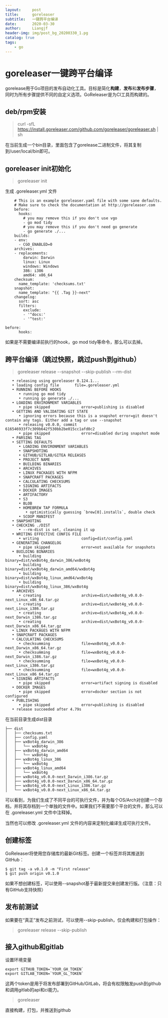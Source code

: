 ```yaml
---
layout:     post                  
title:      goreleaser
subtitle:   一键跨平台编译
date:       2020-03-30
author:     Liangjf
header-img: img/post_bg_20200330_1.pg
catalog: true                      
tags:                       
    - go
---
```


# goreleaser一键跨平台编译

gorelease用于Go项目的发布自动化工具。目标是简化**构建**，**发布**和**发布步骤**，同时为所有步骤提供不同的自定义选项。GoReleaser是为CI工具而构建的。

## deb/rpm安装

> curl -sfL https://install.goreleaser.com/github.com/goreleaser/goreleaser.sh | sh

在当前生成一个bin目录，里面包含了gorelease二进制文件，将其复制到/user/local/bin即可。

## goreleaser init初始化
> goreleaser init

生成 .goreleaser.yml 文件

	    # This is an example goreleaser.yaml file with some sane defaults.
	    # Make sure to check the documentation at http://goreleaser.com
	    before:
	      hooks:
	        # you may remove this if you don't use vgo
	        - go mod tidy
	        # you may remove this if you don't need go generate
	        - go generate ./...
	    builds:
	    - env:
	      - CGO_ENABLED=0
	    archives:
	    - replacements:
	        darwin: Darwin
	        linux: Linux
	        windows: Windows
	        386: i386
	        amd64: x86_64
	    checksum:
	      name_template: 'checksums.txt'
	    snapshot:
	      name_template: "{{ .Tag }}-next"
	    changelog:
	      sort: asc
	      filters:
	        exclude:
	        - '^docs:'
	        - '^test:'
	
	before:
	      hooks:
      
如果是不需要编译前执行的hook，go mod tidy等命令，那么可以去掉。
      
## 跨平台编译（跳过快照，跳过push到github）
> goreleaser release --snapshot --skip-publish --rm-dist

       • releasing using goreleaser 0.124.1...
       • loading config file       file=.goreleaser.yml
       • RUNNING BEFORE HOOKS
          • running go mod tidy
          • running go generate ./...
       • LOADING ENVIRONMENT VARIABLES
          • pipe skipped              error=publishing is disabled
       • GETTING AND VALIDATING GIT STATE
          • ignoring errors because this is a snapshot error=git doesn't contain any tags. Either add a tag or use --snapshot
          • releasing v0.0.0, commit 616546933f7c309b642f530bb2be015cc1afd0c2
          • pipe skipped              error=disabled during snapshot mode
       • PARSING TAG      
       • SETTING DEFAULTS 
          • LOADING ENVIRONMENT VARIABLES
          • SNAPSHOTING      
          • GITHUB/GITLAB/GITEA RELEASES
          • PROJECT NAME     
          • BUILDING BINARIES
          • ARCHIVES         
          • LINUX PACKAGES WITH NFPM
          • SNAPCRAFT PACKAGES
          • CALCULATING CHECKSUMS
          • SIGNING ARTIFACTS
          • DOCKER IMAGES    
          • ARTIFACTORY      
          • S3               
          • BLOB             
          • HOMEBREW TAP FORMULA
             • optimistically guessing `brew[0].installs`, double check
          • SCOOP MANIFEST   
       • SNAPSHOTING      
       • CHECKING ./DIST  
          • --rm-dist is set, cleaning it up
       • WRITING EFFECTIVE CONFIG FILE
          • writing                   config=dist/config.yaml
       • GENERATING CHANGELOG
          • pipe skipped              error=not available for snapshots
       • BUILDING BINARIES
          • building                  binary=dist/wxBot4g_darwin_386/wxBot4g
          • building                  binary=dist/wxBot4g_darwin_amd64/wxBot4g
          • building                  binary=dist/wxBot4g_linux_amd64/wxBot4g
          • building                  binary=dist/wxBot4g_linux_386/wxBot4g
       • ARCHIVES         
          • creating                  archive=dist/wxBot4g_v0.0.0-next_Linux_x86_64.tar.gz
          • creating                  archive=dist/wxBot4g_v0.0.0-next_Linux_i386.tar.gz
          • creating                  archive=dist/wxBot4g_v0.0.0-next_Darwin_i386.tar.gz
          • creating                  archive=dist/wxBot4g_v0.0.0-next_Darwin_x86_64.tar.gz
       • LINUX PACKAGES WITH NFPM
       • SNAPCRAFT PACKAGES
       • CALCULATING CHECKSUMS
          • checksumming              file=wxBot4g_v0.0.0-next_Darwin_x86_64.tar.gz
          • checksumming              file=wxBot4g_v0.0.0-next_Darwin_i386.tar.gz
          • checksumming              file=wxBot4g_v0.0.0-next_Linux_i386.tar.gz
          • checksumming              file=wxBot4g_v0.0.0-next_Linux_x86_64.tar.gz
       • SIGNING ARTIFACTS
          • pipe skipped              error=artifact signing is disabled
       • DOCKER IMAGES    
          • pipe skipped              error=docker section is not configured
       • PUBLISHING       
          • pipe skipped              error=publishing is disabled
       • release succeeded after 4.79s

在当前目录生成dist目录

    ├── dist
    │   ├── checksums.txt
    │   ├── config.yaml
    │   ├── wxBot4g_darwin_386
    │   │   └── wxBot4g
    │   ├── wxBot4g_darwin_amd64
    │   │   └── wxBot4g
    │   ├── wxBot4g_linux_386
    │   │   └── wxBot4g
    │   ├── wxBot4g_linux_amd64
    │   │   └── wxBot4g
    │   ├── wxBot4g_v0.0.0-next_Darwin_i386.tar.gz
    │   ├── wxBot4g_v0.0.0-next_Darwin_x86_64.tar.gz
    │   ├── wxBot4g_v0.0.0-next_Linux_i386.tar.gz
    │   └── wxBot4g_v0.0.0-next_Linux_x86_64.tar.gz

可以看到，为我们生成了不同平台的可执行文件，并为每个OS/Arch对创建一个存档，并将其存档到一个单独的文件中。如果我们不需要那个平台的文件，那么可以在 .goreleaser.yml 文件中注释掉。

当然也可以修改 .goreleaser.yml 文件的内容来定制化编译生成可执行文件。


## 创建标签
GoReleaser将使用您存储库的最新Git标签。创建一个标签并将其推送到GitHub：

	$ git tag -a v0.1.0 -m "First release"
	$ git push origin v0.1.0

如果不想创建标签，可以使用--snapshot基于最新提交来创建发行版。（注意：只有GitHub支持快照）


## 发布前测试
如果要在“真正”发布之前测试，可以使用--skip-publish，仅会构建和打包操作：

> goreleaser release --skip-publish


## 接入github和gitlab

设置环境变量

	export GITHUB_TOKEN=`YOUR_GH_TOKEN`
	export GITLAB_TOKEN=`YOUR_GL_TOKEN`

这两个token是用于将发布部署到GitHub/GitLab，将会有权限触发push到github和调用gitlab的api和ci能力。

> goreleaser

直接构建，打包，并推送到github


